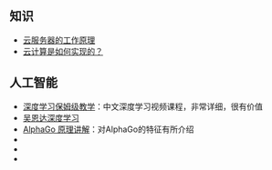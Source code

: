## 知识

* [云服务器的工作原理](https://www.huaweicloud.com/zhishi/ecs10.html)
* [云计算是如何实现的？](https://www.zhihu.com/question/433652333)

## 人工智能

* [深度学习保姆级教学](https://www.bilibili.com/video/BV15t4y1G7kq/?vd_source=3dbb4d780cebd2976ca4e82913c007d3)：中文深度学习视频课程，非常详细，很有价值
* [吴恩达深度学习](https://www.bilibili.com/video/BV1FT4y1E74V/?p=2&vd_source=3dbb4d780cebd2976ca4e82913c007d3)
* [AlphaGo 原理讲解](https://blog.csdn.net/victorieskkkk/article/details/119938401)：对AlphaGo的特征有所介绍
* []()
* []()
* []()